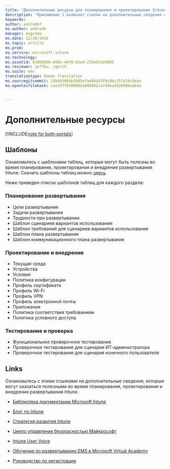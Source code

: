 ```yaml
---
title: "Дополнительные ресурсы для планирования и проектирования Intune | Документы Майкрософт"
description: "Приложение 1 включает ссылки на дополнительные сведения по Intune, которые могут оказаться полезными во время планирования и внедрения развертывания Intune."
keywords: 
author: andredm7
ms.author: andredm
manager: angrobe
ms.date: 12/28/2016
ms.topic: article
ms.prod: 
ms.service: microsoft-intune
ms.technology: 
ms.assetid: 63060896-e00e-4ef0-b2ad-276e55164895
ms.reviewer: jeffbu, cgerth
ms.suite: ems
translationtype: Human Translation
ms.sourcegitcommit: 53bb650bbb20d5efae0ba53f0c0bc257a19cbaae
ms.openlocfilehash: caa197f030008da886462ca734ea3d28980aa6da


---
```


# <a name="additional-resources"></a>Дополнительные ресурсы

[!INCLUDE[note for both-portals](../includes/note-for-both-portals.md)]

## <a name="templates"></a>Шаблоны

Ознакомьтесь с шаблонами таблиц, которые могут быть полезны во время планирования, проектирования и внедрения развертывания Intune. Скачать шаблоны таблиц можно [здесь](https://gallery.technet.microsoft.com/Intune-deployment-planning-fae156c2?redir=0).

Ниже приведен список шаблонов таблиц для каждого раздела:

### <a name="deployment-planning"></a>Планирование развертывания

- Цели развертывания
- Задачи развертывания
- Трудности при развертывании
- Шаблон сценариев вариантов использования
- Шаблон требований для сценариев вариантов использования
- Шаблон плана развертывания
- Шаблон коммуникационного плана развертывания

### <a name="design-and-implementation"></a>Проектирование и внедрение

- Текущая среда
- Устройства
- Условия
- Политика конфигурации
- Профиль сертификата
- Профиль Wi-Fi
- Профиль VPN
- Профиль электронной почты
- Приложения
- Политика соответствия требованиям
- Политика условного доступа

### <a name="test-and-validation"></a>Тестирование и проверка

- Функциональное проверочное тестирование
- Проверочное тестирование для сценария ИТ-администратора
- Проверочное тестирование для сценария конечного пользователя

## <a name="links"></a>Links

Ознакомьтесь с этими ссылками на дополнительные сведения, которые могут оказаться полезными во время планирования, проектирования и внедрения развертывания Intune.

-   [Библиотека документации Microsoft Intune](https://docs.microsoft.com/intune/)

-   [Блог по Intune](https://blogs.technet.microsoft.com/enterprisemobility/)

-   [Стратегия развития Intune](https://www.microsoft.com/server-cloud/roadmap/)

-   [Центр управления безопасностью Майкрософт](http://www.microsoft.com/TrustCenter/default.aspx)

-   [Intune User Voice](http://microsoftintune.uservoice.com/)

-   [Обучение по развертыванию EMS в Microsoft Virtual Academy](https://mva.microsoft.com/en-US/training-courses/deploying-microsoft-enterprise-mobility-suite-16408?l=wjq9vmwvD_5805996570)

-   [Руководство по регистрации](https://gallery.technet.microsoft.com/Intune-End-User-Enrollment-3a0c9b0c?WT.mc_id=Blog_Intune_General_PCIT)



<!--HONumber=Dec16_HO5-->


